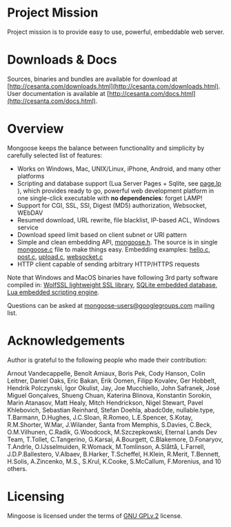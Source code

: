 # Project Mission

Project mission is to provide easy to use, powerful, embeddable web server.

# Downloads & Docs

Sources, binaries and bundles are available for download at
[http://cesanta.com/downloads.html](http://cesanta.com/downloads.html).
User documentation is available at
[http://cesanta.com/docs.html](http://cesanta.com/docs.html).

# Overview

Mongoose keeps the balance between functionality and
simplicity by carefully selected list of features:

- Works on Windows, Mac, UNIX/Linux, iPhone, Android, and many other platforms
- Scripting and database support (Lua Server Pages + Sqlite, see
  [page.lp](https://github.com/cesanta/mongoose/blob/master/test/page.lp) ),
  which provides ready to go, powerful web development platform in
  one single-click executable with **no dependencies**: forget LAMP!
- Support for CGI, SSL, SSI, Digest (MD5) authorization, Websocket, WEbDAV
- Resumed download, URL rewrite, file blacklist, IP-based ACL, Windows service
- Download speed limit based on client subnet or URI pattern
- Simple and clean embedding API,
  [mongoose.h](https://github.com/cesanta/mongoose/blob/master/mongoose.h).
  The source is in single
  [mongoose.c](https://github.com/cesanta/mongoose/blob/master/mongoose.c) file
  to make things easy. Embedding examples:
  [hello.c](https://github.com/cesanta/mongoose/blob/master/examples/hello.c),
  [post.c](https://github.com/cesanta/mongoose/blob/master/examples/post.c),
  [upload.c](https://github.com/cesanta/mongoose/blob/master/examples/upload.c),
  [websocket.c](https://github.com/cesanta/mongoose/blob/master/examples/websocket.c)
- HTTP client capable of sending arbitrary HTTP/HTTPS requests

Note that Windows and MacOS binaries have following 3rd party software
compiled in:
  <a href="http://wolfssl.com">WolfSSL lightweight SSL library</a>,
  <a href="http://sqlite.org">SQLite embedded database</a>,
  <a href="http://lua.org">Lua embedded scripting engine</a>.

Questions can be asked at
[mongoose-users@googlegroups.com](http://groups.google.com/group/mongoose-users)
mailing list.

# Acknowledgements

Author is grateful to the following people who made their contribution:

Arnout Vandecappelle, Benoît Amiaux, Boris Pek, Cody Hanson, Colin Leitner,
Daniel Oaks, Eric Bakan, Erik Oomen, Filipp Kovalev, Ger Hobbelt,
Hendrik Polczynski, Igor Okulist, Jay, Joe Mucchiello, John Safranek,
José Miguel Gonçalves, Shueng Chuan, Katerina Blinova, Konstantin Sorokin,
Marin Atanasov, Matt Healy, Mitch Hendrickson, Nigel Stewart, Pavel Khlebovich,
Sebastian Reinhard, Stefan Doehla, abadc0de, nullable.type,
T.Barmann, D.Hughes, J.C.Sloan, R.Romeo, L.E.Spencer, S.Kotay, R.M.Shorter,
W.Mar, J.Wilander, Santa from Memphis, S.Davies, C.Beck,
O.M.Vilhunen, C.Radik, G.Woodcock, M.Szczepkowski,
Eternal Lands Dev Team, T.Tollet, C.Tangerino, G.Karsai, A.Bourgett,
C.Blakemore, D.Fonaryov, T.Andrle, O.IJsselmuiden, R.Womack, M.Tomlinson,
A.Slåttå, L.Farrell, J.D.P.Ballestero, V.Albaev, B.Harker, T.Scheffel, H.Klein,
R.Merit, T.Bennett, H.Solis, A.Zincenko, M.S., S.Krul, K.Cooke, S.McCallum,
F.Morenius, and 10 others.

# Licensing

Mingoose is licensed under the terms of
[GNU GPLv.2](http://www.gnu.org/licenses/old-licenses/gpl-2.0.html)
license.
